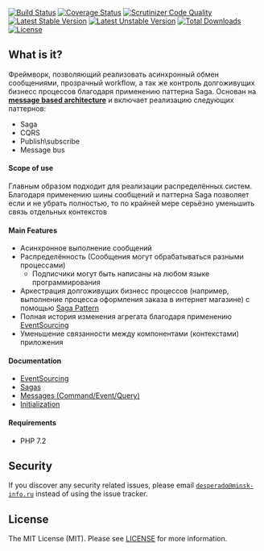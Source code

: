 [![Build Status](https://travis-ci.org/mmasiukevich/service-bus.svg?branch=master)](https://travis-ci.org/mmasiukevich/service-bus)
[![Coverage Status](https://coveralls.io/repos/github/mmasiukevich/service-bus/badge.svg?branch=master)](https://coveralls.io/github/mmasiukevich/service-bus?branch=master)
[![Scrutinizer Code Quality](https://scrutinizer-ci.com/g/mmasiukevich/service-bus/badges/quality-score.png?b=master)](https://scrutinizer-ci.com/g/mmasiukevich/service-bus/?branch=master)
[![Latest Stable Version](https://poser.pugx.org/mmasiukevich/service-bus/v/stable)](https://packagist.org/packages/mmasiukevich/service-bus)
[![Latest Unstable Version](https://poser.pugx.org/mmasiukevich/service-bus/v/unstable)](https://packagist.org/packages/mmasiukevich/service-bus)
[![Total Downloads](https://poser.pugx.org/mmasiukevich/service-bus/downloads)](https://packagist.org/packages/mmasiukevich/service-bus)
[![License](https://poser.pugx.org/mmasiukevich/service-bus/license)](https://packagist.org/packages/mmasiukevich/service-bus)

## What is it?
Фреймворк, позволяющий реализовать асинхронный обмен сообщениями, прозрачный workflow, а так же контроль долгоживущих бизнесс процессов благодаря применению паттерна Saga. 
Основан на **[message based architecture](https://www.enterpriseintegrationpatterns.com/patterns/messaging/Messaging.html)** и включает реализацию следующих паттернов:
  - Saga
  - CQRS
  - Publish\subscribe
  - Message bus

#### Scope of use
Главным образом подходит для реализации распределённых систем. Благодаря применению шины сообщений и паттерна Saga позволяет если и не убрать полностью, то по крайней мере серьёзно уменьшить связь отдельных контекстов

#### Main Features
 - Асинхронное выполнение сообщений
 - Распределённость (Сообщения могут обрабатываться разными процессами)
   - Подписчики могут быть написаны на любом языке программирования
 - Аркестрация долгоживущих бизнесс процессов (например, выполнение процесса оформления заказа в интернет магазине) с помощью [Saga Pattern](https://github.com/mmasiukevich/service-bus/blob/develop/doc/sagas.md)
 - Полная история изменения агрегата благодаря применению [EventSourcing](https://github.com/mmasiukevich/service-bus/blob/develop/doc/event_sourcing.md)
 - Уменьшение связанности между компонентами (контекстами) приложения

#### Documentation 
- [EventSourcing](https://github.com/mmasiukevich/service-bus/blob/develop/doc/event_sourcing.md)
- [Sagas](https://github.com/mmasiukevich/service-bus/blob/develop/doc/sagas.md)
- [Messages (Command/Event/Query)](https://github.com/mmasiukevich/service-bus/blob/develop/doc/messages.md)
- [Initialization](https://github.com/mmasiukevich/service-bus/blob/develop/doc/initialization.md)

#### Requirements 
  - PHP 7.2

## Security

If you discover any security related issues, please email [`desperado@minsk-info.ru`](mailto:desperado@minsk-info.ru) instead of using the issue tracker.

## License

The MIT License (MIT). Please see [LICENSE](LICENSE.md) for more information.